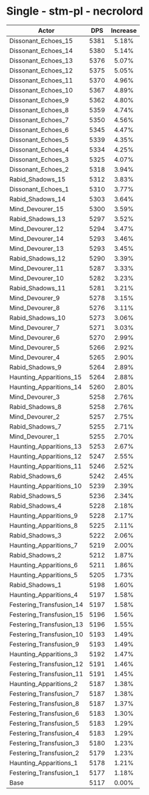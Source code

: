 # Single - stm-pl - necrolord
| Actor | DPS | Increase |
|---|:---:|:---:|
|Dissonant_Echoes_15|5381|5.18%|
|Dissonant_Echoes_14|5380|5.14%|
|Dissonant_Echoes_13|5376|5.07%|
|Dissonant_Echoes_12|5375|5.05%|
|Dissonant_Echoes_11|5370|4.96%|
|Dissonant_Echoes_10|5367|4.89%|
|Dissonant_Echoes_9|5362|4.80%|
|Dissonant_Echoes_8|5359|4.74%|
|Dissonant_Echoes_7|5350|4.56%|
|Dissonant_Echoes_6|5345|4.47%|
|Dissonant_Echoes_5|5339|4.35%|
|Dissonant_Echoes_4|5334|4.25%|
|Dissonant_Echoes_3|5325|4.07%|
|Dissonant_Echoes_2|5318|3.94%|
|Rabid_Shadows_15|5312|3.83%|
|Dissonant_Echoes_1|5310|3.77%|
|Rabid_Shadows_14|5303|3.64%|
|Mind_Devourer_15|5300|3.59%|
|Rabid_Shadows_13|5297|3.52%|
|Mind_Devourer_12|5294|3.47%|
|Mind_Devourer_14|5293|3.46%|
|Mind_Devourer_13|5293|3.45%|
|Rabid_Shadows_12|5290|3.39%|
|Mind_Devourer_11|5287|3.33%|
|Mind_Devourer_10|5282|3.23%|
|Rabid_Shadows_11|5281|3.21%|
|Mind_Devourer_9|5278|3.15%|
|Mind_Devourer_8|5276|3.11%|
|Rabid_Shadows_10|5273|3.06%|
|Mind_Devourer_7|5271|3.03%|
|Mind_Devourer_6|5270|2.99%|
|Mind_Devourer_5|5266|2.92%|
|Mind_Devourer_4|5265|2.90%|
|Rabid_Shadows_9|5264|2.89%|
|Haunting_Apparitions_15|5264|2.88%|
|Haunting_Apparitions_14|5260|2.80%|
|Mind_Devourer_3|5258|2.76%|
|Rabid_Shadows_8|5258|2.76%|
|Mind_Devourer_2|5257|2.75%|
|Rabid_Shadows_7|5255|2.71%|
|Mind_Devourer_1|5255|2.70%|
|Haunting_Apparitions_13|5253|2.67%|
|Haunting_Apparitions_12|5247|2.55%|
|Haunting_Apparitions_11|5246|2.52%|
|Rabid_Shadows_6|5242|2.45%|
|Haunting_Apparitions_10|5239|2.39%|
|Rabid_Shadows_5|5236|2.34%|
|Rabid_Shadows_4|5228|2.18%|
|Haunting_Apparitions_9|5228|2.17%|
|Haunting_Apparitions_8|5225|2.11%|
|Rabid_Shadows_3|5222|2.06%|
|Haunting_Apparitions_7|5219|2.00%|
|Rabid_Shadows_2|5212|1.87%|
|Haunting_Apparitions_6|5211|1.86%|
|Haunting_Apparitions_5|5205|1.73%|
|Rabid_Shadows_1|5198|1.60%|
|Haunting_Apparitions_4|5197|1.58%|
|Festering_Transfusion_14|5197|1.58%|
|Festering_Transfusion_15|5196|1.56%|
|Festering_Transfusion_13|5196|1.55%|
|Festering_Transfusion_10|5193|1.49%|
|Festering_Transfusion_9|5193|1.49%|
|Haunting_Apparitions_3|5192|1.47%|
|Festering_Transfusion_12|5191|1.46%|
|Festering_Transfusion_11|5191|1.45%|
|Haunting_Apparitions_2|5187|1.38%|
|Festering_Transfusion_7|5187|1.38%|
|Festering_Transfusion_8|5187|1.37%|
|Festering_Transfusion_6|5183|1.30%|
|Festering_Transfusion_5|5183|1.29%|
|Festering_Transfusion_4|5183|1.29%|
|Festering_Transfusion_3|5180|1.23%|
|Festering_Transfusion_2|5179|1.23%|
|Haunting_Apparitions_1|5178|1.21%|
|Festering_Transfusion_1|5177|1.18%|
|Base|5117|0.00%|
